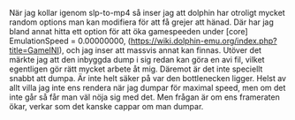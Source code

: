När jag kollar igenom slp-to-mp4 så inser jag att dolphin har otroligt mycket random options man kan modifiera för att få grejer att hänad. Där har jag bland annat hitta ett option för att 
öka gamespeeden under [core] EmulationSpeed = 0.00000000, (https://wiki.dolphin-emu.org/index.php?title=GameINI), och jag inser att massvis annat kan finnas. Utöver det märkte jag att den 
inbyggda dump i sig redan kan göra en avi fil, vilket egentligen gör rätt mycket arbete åt mig. Däremot är det inte speciellt snabbt att dumpa. Är inte helt säker på var den bottlenecken ligger. Helst av allt
villa jag inte ens rendera när jag dumpar för maximal speed, men om det inte går så får man väl nöja sig med det. Men frågan är om ens frameraten ökar, verkar som det kanske cappar om man dumpar.